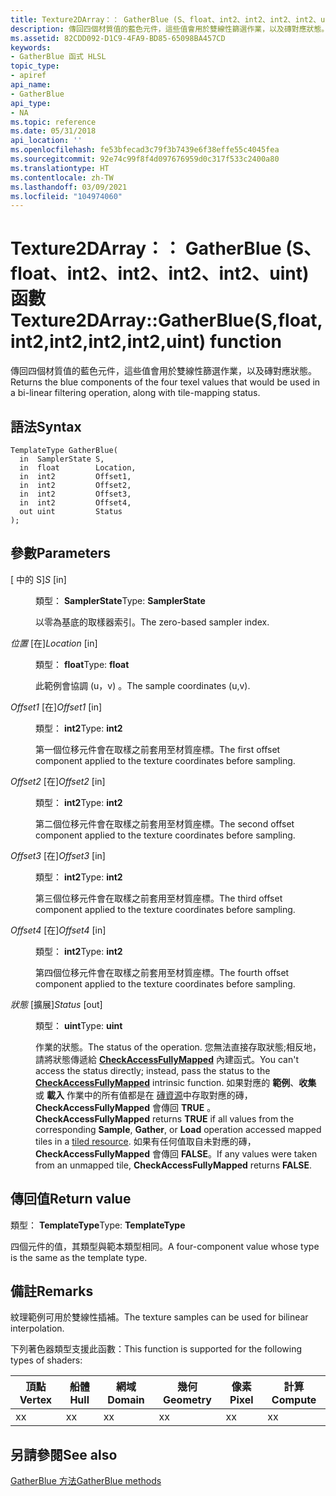 ```yaml
---
title: Texture2DArray：： GatherBlue (S、float、int2、int2、int2、int2、uint) 函數
description: 傳回四個材質值的藍色元件，這些值會用於雙線性篩選作業，以及磚對應狀態。 |Texture2DArray：： GatherBlue (S、float、int2、int2、int2、int2、uint) 函數
ms.assetid: 82CDD092-D1C9-4FA9-BD85-65098BA457CD
keywords:
- GatherBlue 函式 HLSL
topic_type:
- apiref
api_name:
- GatherBlue
api_type:
- NA
ms.topic: reference
ms.date: 05/31/2018
api_location: ''
ms.openlocfilehash: fe53bfecad3c79f3b7439e6f38effe55c4045fea
ms.sourcegitcommit: 92e74c99f8f4d097676959d0c317f533c2400a80
ms.translationtype: HT
ms.contentlocale: zh-TW
ms.lasthandoff: 03/09/2021
ms.locfileid: "104974060"
---
```

# <a name="texture2darraygatherbluesfloatint2int2int2int2uint-function"></a><span data-ttu-id="c27d2-105">Texture2DArray：： GatherBlue (S、float、int2、int2、int2、int2、uint) 函數</span><span class="sxs-lookup"><span data-stu-id="c27d2-105">Texture2DArray::GatherBlue(S,float,int2,int2,int2,int2,uint) function</span></span>

<span data-ttu-id="c27d2-106">傳回四個材質值的藍色元件，這些值會用於雙線性篩選作業，以及磚對應狀態。</span><span class="sxs-lookup"><span data-stu-id="c27d2-106">Returns the blue components of the four texel values that would be used in a bi-linear filtering operation, along with tile-mapping status.</span></span>

## <a name="syntax"></a><span data-ttu-id="c27d2-107">語法</span><span class="sxs-lookup"><span data-stu-id="c27d2-107">Syntax</span></span>


``` syntax
TemplateType GatherBlue(
  in  SamplerState S,
  in  float        Location,
  in  int2         Offset1,
  in  int2         Offset2,
  in  int2         Offset3,
  in  int2         Offset4,
  out uint         Status
);
```



## <a name="parameters"></a><span data-ttu-id="c27d2-108">參數</span><span class="sxs-lookup"><span data-stu-id="c27d2-108">Parameters</span></span>

<dl> <dt>

<span data-ttu-id="c27d2-109"> \[ 中的 S\]</span><span class="sxs-lookup"><span data-stu-id="c27d2-109">*S* \[in\]</span></span>
</dt> <dd>

<span data-ttu-id="c27d2-110">類型： **SamplerState**</span><span class="sxs-lookup"><span data-stu-id="c27d2-110">Type: **SamplerState**</span></span>

<span data-ttu-id="c27d2-111">以零為基底的取樣器索引。</span><span class="sxs-lookup"><span data-stu-id="c27d2-111">The zero-based sampler index.</span></span>

</dd> <dt>

<span data-ttu-id="c27d2-112">*位置* \[在\]</span><span class="sxs-lookup"><span data-stu-id="c27d2-112">*Location* \[in\]</span></span>
</dt> <dd>

<span data-ttu-id="c27d2-113">類型： **float**</span><span class="sxs-lookup"><span data-stu-id="c27d2-113">Type: **float**</span></span>

<span data-ttu-id="c27d2-114">此範例會協調 (u，v) 。</span><span class="sxs-lookup"><span data-stu-id="c27d2-114">The sample coordinates (u,v).</span></span>

</dd> <dt>

<span data-ttu-id="c27d2-115">*Offset1* \[在\]</span><span class="sxs-lookup"><span data-stu-id="c27d2-115">*Offset1* \[in\]</span></span>
</dt> <dd>

<span data-ttu-id="c27d2-116">類型： **int2**</span><span class="sxs-lookup"><span data-stu-id="c27d2-116">Type: **int2**</span></span>

<span data-ttu-id="c27d2-117">第一個位移元件會在取樣之前套用至材質座標。</span><span class="sxs-lookup"><span data-stu-id="c27d2-117">The first offset component applied to the texture coordinates before sampling.</span></span>

</dd> <dt>

<span data-ttu-id="c27d2-118">*Offset2* \[在\]</span><span class="sxs-lookup"><span data-stu-id="c27d2-118">*Offset2* \[in\]</span></span>
</dt> <dd>

<span data-ttu-id="c27d2-119">類型： **int2**</span><span class="sxs-lookup"><span data-stu-id="c27d2-119">Type: **int2**</span></span>

<span data-ttu-id="c27d2-120">第二個位移元件會在取樣之前套用至材質座標。</span><span class="sxs-lookup"><span data-stu-id="c27d2-120">The second offset component applied to the texture coordinates before sampling.</span></span>

</dd> <dt>

<span data-ttu-id="c27d2-121">*Offset3* \[在\]</span><span class="sxs-lookup"><span data-stu-id="c27d2-121">*Offset3* \[in\]</span></span>
</dt> <dd>

<span data-ttu-id="c27d2-122">類型： **int2**</span><span class="sxs-lookup"><span data-stu-id="c27d2-122">Type: **int2**</span></span>

<span data-ttu-id="c27d2-123">第三個位移元件會在取樣之前套用至材質座標。</span><span class="sxs-lookup"><span data-stu-id="c27d2-123">The third offset component applied to the texture coordinates before sampling.</span></span>

</dd> <dt>

<span data-ttu-id="c27d2-124">*Offset4* \[在\]</span><span class="sxs-lookup"><span data-stu-id="c27d2-124">*Offset4* \[in\]</span></span>
</dt> <dd>

<span data-ttu-id="c27d2-125">類型： **int2**</span><span class="sxs-lookup"><span data-stu-id="c27d2-125">Type: **int2**</span></span>

<span data-ttu-id="c27d2-126">第四個位移元件會在取樣之前套用至材質座標。</span><span class="sxs-lookup"><span data-stu-id="c27d2-126">The fourth offset component applied to the texture coordinates before sampling.</span></span>

</dd> <dt>

<span data-ttu-id="c27d2-127">*狀態* \[擴展\]</span><span class="sxs-lookup"><span data-stu-id="c27d2-127">*Status* \[out\]</span></span>
</dt> <dd>

<span data-ttu-id="c27d2-128">類型： **uint**</span><span class="sxs-lookup"><span data-stu-id="c27d2-128">Type: **uint**</span></span>

<span data-ttu-id="c27d2-129">作業的狀態。</span><span class="sxs-lookup"><span data-stu-id="c27d2-129">The status of the operation.</span></span> <span data-ttu-id="c27d2-130">您無法直接存取狀態;相反地，請將狀態傳遞給 [**CheckAccessFullyMapped**](checkaccessfullymapped.md) 內建函式。</span><span class="sxs-lookup"><span data-stu-id="c27d2-130">You can't access the status directly; instead, pass the status to the [**CheckAccessFullyMapped**](checkaccessfullymapped.md) intrinsic function.</span></span> <span data-ttu-id="c27d2-131">如果對應的 **範例**、**收集** 或 **載入** 作業中的所有值都是在 [磚資源](/windows/desktop/direct3d11/direct3d-11-2-features)中存取對應的磚， **CheckAccessFullyMapped** 會傳回 **TRUE** 。</span><span class="sxs-lookup"><span data-stu-id="c27d2-131">**CheckAccessFullyMapped** returns **TRUE** if all values from the corresponding **Sample**, **Gather**, or **Load** operation accessed mapped tiles in a [tiled resource](/windows/desktop/direct3d11/direct3d-11-2-features).</span></span> <span data-ttu-id="c27d2-132">如果有任何值取自未對應的磚， **CheckAccessFullyMapped** 會傳回 **FALSE**。</span><span class="sxs-lookup"><span data-stu-id="c27d2-132">If any values were taken from an unmapped tile, **CheckAccessFullyMapped** returns **FALSE**.</span></span>

</dd> </dl>

## <a name="return-value"></a><span data-ttu-id="c27d2-133">傳回值</span><span class="sxs-lookup"><span data-stu-id="c27d2-133">Return value</span></span>

<span data-ttu-id="c27d2-134">類型： **TemplateType**</span><span class="sxs-lookup"><span data-stu-id="c27d2-134">Type: **TemplateType**</span></span>

<span data-ttu-id="c27d2-135">四個元件的值，其類型與範本類型相同。</span><span class="sxs-lookup"><span data-stu-id="c27d2-135">A four-component value whose type is the same as the template type.</span></span>

## <a name="remarks"></a><span data-ttu-id="c27d2-136">備註</span><span class="sxs-lookup"><span data-stu-id="c27d2-136">Remarks</span></span>

<span data-ttu-id="c27d2-137">紋理範例可用於雙線性插補。</span><span class="sxs-lookup"><span data-stu-id="c27d2-137">The texture samples can be used for bilinear interpolation.</span></span>

<span data-ttu-id="c27d2-138">下列著色器類型支援此函數：</span><span class="sxs-lookup"><span data-stu-id="c27d2-138">This function is supported for the following types of shaders:</span></span>



| <span data-ttu-id="c27d2-139">頂點</span><span class="sxs-lookup"><span data-stu-id="c27d2-139">Vertex</span></span> | <span data-ttu-id="c27d2-140">船體</span><span class="sxs-lookup"><span data-stu-id="c27d2-140">Hull</span></span> | <span data-ttu-id="c27d2-141">網域</span><span class="sxs-lookup"><span data-stu-id="c27d2-141">Domain</span></span> | <span data-ttu-id="c27d2-142">幾何</span><span class="sxs-lookup"><span data-stu-id="c27d2-142">Geometry</span></span> | <span data-ttu-id="c27d2-143">像素</span><span class="sxs-lookup"><span data-stu-id="c27d2-143">Pixel</span></span> | <span data-ttu-id="c27d2-144">計算</span><span class="sxs-lookup"><span data-stu-id="c27d2-144">Compute</span></span> |
|--------|------|--------|----------|-------|---------|
| <span data-ttu-id="c27d2-145">x</span><span class="sxs-lookup"><span data-stu-id="c27d2-145">x</span></span>      | <span data-ttu-id="c27d2-146">x</span><span class="sxs-lookup"><span data-stu-id="c27d2-146">x</span></span>    | <span data-ttu-id="c27d2-147">x</span><span class="sxs-lookup"><span data-stu-id="c27d2-147">x</span></span>      | <span data-ttu-id="c27d2-148">x</span><span class="sxs-lookup"><span data-stu-id="c27d2-148">x</span></span>        | <span data-ttu-id="c27d2-149">x</span><span class="sxs-lookup"><span data-stu-id="c27d2-149">x</span></span>     | <span data-ttu-id="c27d2-150">x</span><span class="sxs-lookup"><span data-stu-id="c27d2-150">x</span></span>       |



 

## <a name="see-also"></a><span data-ttu-id="c27d2-151">另請參閱</span><span class="sxs-lookup"><span data-stu-id="c27d2-151">See also</span></span>

<dl> <dt>

[<span data-ttu-id="c27d2-152">GatherBlue 方法</span><span class="sxs-lookup"><span data-stu-id="c27d2-152">GatherBlue methods</span></span>](texture2darray-gatherblue.md)
</dt> </dl>

 

 
